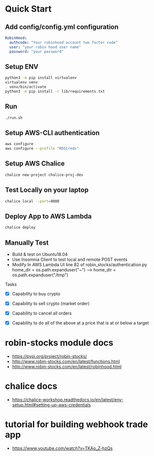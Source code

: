 # Quick Start

## Add config/config.yml configuration
```yaml
RobinHood:
  authcode: "Your robinhood account two factor code"
  user: "your robin hood user name"
  password: "your password"
```

## Setup ENV
```bash
python3 -m pip install virtualenv
virtualenv venv
. venv/bin/activate
python3 -m pip install -r lib/requirements.txt
```

## Run
```bash
./run.sh
```

## Setup AWS-CLI authentication
```bash
aws configure
aws configure --profile "RDSCreds"
```

## Setup AWS Chalice
```bash
chalice new-project chalice-proj-dev
```

## Test Locally on your laptop
```bash
chalice local --port=8000
```

## Deploy App to AWS Lambda
```bash
chalice deploy
```

## Manually Test
- Build & test on Ubuntu18.04
- Use Insomnia Client to test local and remote POST events
- Modify In AWS Lambda UI line 82 of robin_stocks/authentication.py  home_dir = os.path.expanduser("~") --> home_dir = os.path.expanduser("/tmp")

Tasks
- [x] Capability to buy crypto
- [x] Capability to sell crypto (market order)
- [x] Capability to cancel all orders
- [x] Capability to do all of the above at a price that is at or below a target


# robin-stocks module docs
- https://pypi.org/project/robin-stocks/
- http://www.robin-stocks.com/en/latest/functions.html
- http://www.robin-stocks.com/en/latest/robinhood.html

# chalice docs
- https://chalice-workshop.readthedocs.io/en/latest/env-setup.html#setting-up-aws-credentials

# tutorial for building webhook trade app
- https://www.youtube.com/watch?v=TKAo_Z-hzQs
